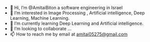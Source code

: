 - 👋  Hi, I’m @AmitaiBiton a software engineering in Israel 
- 👀 I’m interested in Image Processing , Artificial intelligence, Deep Learning, Machine Learning. 
- 🌱 I’m currently learning  Deep Learning and Artificial intelligence.
- 💞️ I’m looking to collaborate ...
- 📫 How to reach me by email at amitai05275@gmail.com

<!---
AmitaiBiton/AmitaiBiton is a ✨ special ✨ repository because its `README.md` (this file) appears on your GitHub profile.
You can click the Preview link to take a look at your changes.
--->
